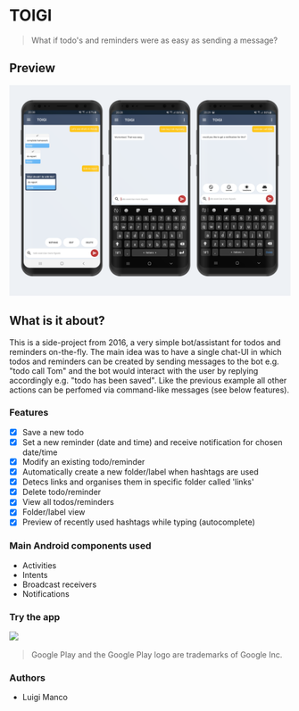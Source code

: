 # TOIGI
> What if todo's and reminders were as easy as sending a message?

## Preview

<img src="preview.png"/>

## What is it about?

This is a side-project from 2016, a very simple bot/assistant for todos and reminders on-the-fly. 
The main idea was to have a single chat-UI in which todos and reminders can be created by sending messages to the bot e.g. "todo call Tom" and the bot would interact with the user by replying accordingly e.g. "todo has been saved". Like the previous example all other actions can be perfomed via command-like messages (see below features).

### Features

- [x] Save a new todo
- [x] Set a new reminder (date and time) and receive notification for chosen date/time
- [x] Modify an existing todo/reminder
- [x] Automatically create a new folder/label when hashtags are used
- [x] Detecs links and organises them in specific folder called 'links'
- [x] Delete todo/reminder
- [x] View all todos/reminders
- [x] Folder/label view
- [x] Preview of recently used hashtags while typing (autocomplete)

### Main Android components used

* Activities
* Intents
* Broadcast receivers
* Notifications

### Try the app

<a href="https://play.google.com/store/apps/details?id=com.todoassistant.manco.todoassistant">
	<img src="https://play.google.com/intl/en_us/badges/images/generic/en_badge_web_generic.png" height="75">
</a>

> Google Play and the Google Play logo are trademarks of Google Inc.

### Authors

* Luigi Manco 



